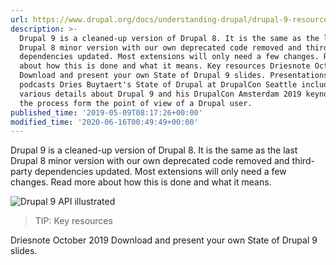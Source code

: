 ```yaml
---
url: https://www.drupal.org/docs/understanding-drupal/drupal-9-resources
description: >-
  Drupal 9 is a cleaned-up version of Drupal 8. It is the same as the last
  Drupal 8 minor version with our own deprecated code removed and third-party
  dependencies updated. Most extensions will only need a few changes. Read more
  about how this is done and what it means. Key resources Driesnote October 2019
  Download and present your own State of Drupal 9 slides. Presentations and
  podcasts Dries Buytaert's State of Drupal at DrupalCon Seattle included
  various details about Drupal 9 and his DrupalCon Amsterdam 2019 keynote showed
  the process form the point of view of a Drupal user.
published_time: '2019-05-09T08:17:26+00:00'
modified_time: '2020-06-16T00:49:49+00:00'
---
```

Drupal 9 is a cleaned-up version of Drupal 8\. It is the same as the last Drupal 8 minor version with our own deprecated code removed and third-party dependencies updated. Most extensions will only need a few changes. Read more about how this is done and what it means.

![Drupal 9 API illustrated](https://www.drupal.org/files/Drupal9APIv2_0.png)

<!-- note-tip -->
> TIP: Key resources

Driesnote October 2019
Download and present your own State of Drupal 9 slides.
